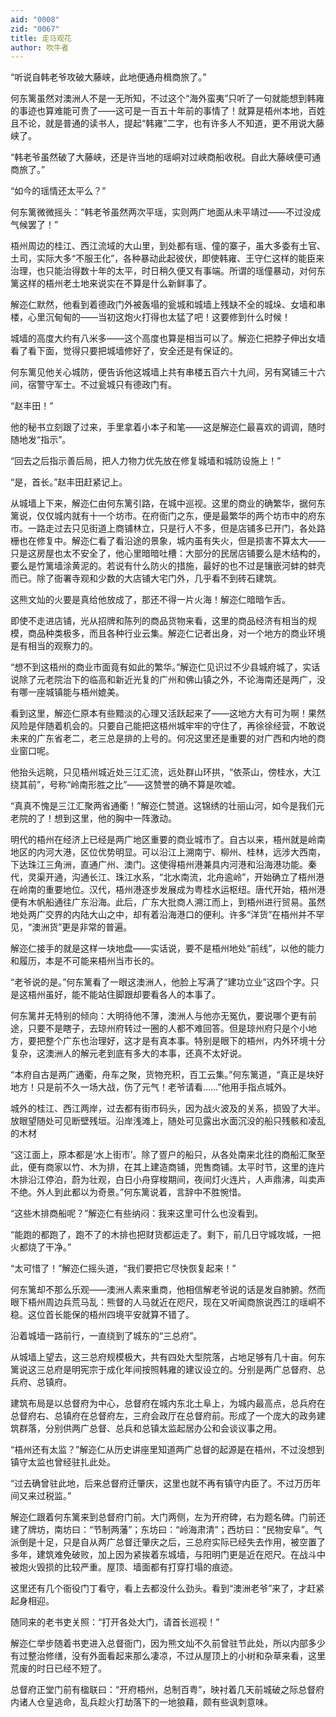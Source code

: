 ```yaml
---
aid: "0008"
zid: "0067"
title: 走马观花
author: 吹牛者
---
```


“听说自韩老爷攻破大藤峡，此地便通舟楫商旅了。”

何东篱虽然对澳洲人不是一无所知，不过这个“海外蛮夷”只听了一句就能想到韩雍的事迹也算难能可贵了――这可是一百五十年前的事情了！就算是梧州本地，百姓且不论，就是普通的读书人，提起“韩雍”二字，也有许多人不知道，更不用说大藤峡了。

“韩老爷虽然破了大藤峡，还是许当地的瑶峒对过峡商船收税。自此大藤峡便可通商旅了。”

“如今的瑶情还太平么？”

何东篱微微摇头：“韩老爷虽然两次平瑶，实则两广地面从未平靖过――不过没成气候罢了！”

梧州周边的桂江、西江流域的大山里，到处都有瑶、僮的寨子，虽大多委有土官、土司，实际大多“不服王化”，各种暴动此起彼伏，即使韩雍、王守仁这样的能臣来治理，也只能治得数十年的太平，时日稍久便又有事端。所谓的瑶僮暴动，对何东篱这样的梧州老土地来说实在不算是什么新鲜事了。

解迩仁默然，他看到着德政门外被轰塌的瓮城和城墙上残缺不全的城垛、女墙和串楼，心里沉甸甸的――当初这炮火打得也太猛了吧！这要修到什么时候！

城墙的高度大约有八米多――这个高度也算是相当可以了。解迩仁把脖子伸出女墙看了看下面，觉得只要把城墙修好了，安全还是有保证的。

何东篱见他关心城防，便告诉他这城墙上共有串楼五百六十九间，另有窝铺三十六间，宿警守军士。不过瓮城只有德政门有。

“赵丰田！”

他的秘书立刻跟了过来，手里拿着小本子和笔――这是解迩仁最喜欢的调调，随时随地发“指示”。

“回去之后指示善后局，把人力物力优先放在修复城墙和城防设施上！”

“是，首长。”赵丰田赶紧记上。

从城墙上下来，解迩仁由何东篱引路，在城中巡视。这里的商业的确繁华，据何东篱说，仅仅城内就有十一个坊市。在府衙门之东，便是最繁华的两个坊市中的府东市。一路走过去只见街道上商铺林立，只是行人不多，但是店铺多已开门，各处路栅也在修复中。解迩仁看了看沿途的景象，城内虽有失火，但是损害不算太大――只是这房屋也太不安全了，他心里暗暗吐槽：大部分的民居店铺要么是木结构的，要么是竹篱墙涂黄泥的。若说有什么防火的措施，最好的也不过是镶嵌河蚌的蚌壳而已。除了衙署寺观和少数的大店铺大宅门外，几乎看不到砖石建筑。

这熊文灿的火要是真给他放成了，那还不得一片火海！解迩仁暗暗乍舌。

即使不走进店铺，光从招牌和陈列的商品货物来看，这里的商品经济有相当的规模，商品种类极多，而且各种行业云集。解迩仁记者出身，对一个地方的商业环境是有相当的观察力的。

“想不到这梧州的商业市面竟有如此的繁华。”解迩仁见识过不少县城府城了，实话说除了元老院治下的临高和新近光复的广州和佛山镇之外，不论海南还是两广，没有哪一座城镇能与梧州媲美。

看到这里，解迩仁原本有些黯淡的心理又活跃起来了――这地方大有可为啊！果然风险是伴随着机会的。只要自己能把这梧州城牢牢的守住了，再徐徐经营，不敢说未来的广东省老二，老三总是排的上号的。何况这里还是重要的对广西和内地的商业窗口呢。

他抬头远眺，只见梧州城近处三江汇流，远处群山环拱，“依茶山，傍桂水，大江绕其前”，号称“岭南形胜之比”――这赞誉的确不算是吹嘘。

“真真不愧是三江汇聚两省通衢！”解迩仁赞道。这锦绣的壮丽山河，如今是我们元老院的了！想到这里，他的胸中一阵激动。

明代的梧州在经济上已经是两广地区重要的商业城市了。自古以来，梧州就是岭南地区的内河大港，区位优势明显。可以沿江上溯南宁、柳州、桂林，远涉大西南，下达珠江三角洲，直通广州、澳门。这使得梧州港兼具内河港和沿海港功能。秦代，灵渠开通，沟通长江、珠江水系，“北水南流，北舟逾岭”，开始确立了梧州港在岭南的重要地位。汉代，梧州港逐步发展成为粤桂水运枢纽。唐代开始，梧州港便有木帆船通往广东沿海。此后，广东大批商人溯江而上，到梧州进行贸易。虽然地处两广交界的内陆大山之中，却有着沿海港口的便利。许多“洋货”在梧州并不罕见，“澳洲货”更是非常的普遍。

解迩仁接手的就是这样一块地盘――实话说，要不是梧州地处“前线”，以他的能力和履历，本是不可能来梧州当市长的。

“老爷说的是。”何东篱看了一眼这澳洲人，他脸上写满了“建功立业”这四个字。只是这梧州虽好，能不能站住脚跟却要看各人的本事了。

何东篱并无特别的倾向：大明待他不薄，澳洲人与他亦无冤仇，要说哪个更有前途，只要不是瞎子，去琼州府转过一圈的人都不难回答。但是琼州府只是个小地方，要把整个广东也治理好，这才是有真本事。特别是眼下的梧州，内外环境十分复杂，这澳洲人的解元老到底有多大的本事，还真不太好说。

“本府自古是两广通衢，舟车之聚，货物充积，百工云集。”何东篱道，“真正是块好地方！只是前不久一场大战，伤了元气！老爷请看……”他用手指点城外。

城外的桂江、西江两岸，过去都有街市码头，因为战火波及的关系，损毁了大半。放眼望随处可见断壁残垣。沿岸浅滩上，随处可见露出水面沉没的船只残骸和凌乱的木材

“这江面上，原本都是‘水上街市’。除了疍户的船只，从各处南来北往的商船汇聚至此，便有商家以竹、木为排，在其上建造商铺，兜售商铺。太平时节，这里的连片木排沿江停泊，蔚为壮观，白日小舟穿梭期间，夜间灯火连片，人声鼎沸，叫卖声不绝。外人到此都以为奇景。”何东篱说着，言辞中不胜惋惜。

“这些木排商船呢？”解迩仁有些纳闷：我来这里可什么也没看到。

“能跑的都跑了，跑不了的木排也把财货都运走了。剩下，前几日守城攻城，一把火都烧了干净。”

“太可惜了！”解迩仁摇头道，“我们要把它尽快恢复起来！”

何东篱却不那么乐观――澳洲人素来重商，他相信解老爷说的话是发自肺腑。然而眼下梧州周边兵荒马乱：熊督的人马就近在咫尺，现在又听闻商旅说西江的瑶峒不稳。这位首长能保的梧州四境平安就算不错了。

沿着城墙一路前行，一直绕到了城东的“三总府”。

从城墙上望去，这三总府规模极大，共有四处大型院落，占地足够有几十亩。何东篱说这三总府是明宪宗于成化年间按照韩雍的建议设立的。分别是两广总督府、总兵府、总镇府。

建筑布局是以总督府为中心，总督府在城内东北土阜上，为城内最高点，总兵府在总督府右、总镇府在总督府左，三府会政厅在总督府前。形成了一个庞大的政务建筑群落，分别供两广总督、总兵和总镇太监起居办公和会谈议事之用。

“梧州还有太监？”解迩仁从历史讲座里知道两广总督的起源是在梧州，不过没想到镇守太监也曾经驻扎此处。

“过去确曾驻此地，后来总督府迁肇庆，这里也就不再有镇守内臣了。不过万历年间又来过税监。”

解迩仁跟着何东篱来到总督府门前。大门两侧，左为开府碑，右为题名碑。门前还建了牌坊，南坊曰：“节制两藩”；东坊曰：“岭海肃清”；西坊曰：“民物安阜”。气派倒是十足，只是自从两广总督迁肇庆之后，三总府实际已经失去作用，被空置了多年，建筑难免破败，加上因为紧挨着东城墙，与阳明门更是近在咫尺。在战斗中被炮火毁损的比较严重。屋顶、墙面都有打穿打塌的痕迹。

这里还有几个衙役门丁看守，看上去都没什么劲头。看到“澳洲老爷”来了，才赶紧起身相迎。

随同来的老书吏关照：“打开各处大门，请首长巡视！”

解迩仁举步随着书吏进入总督衙门，因为熊文灿不久前曾驻节此处，所以内部多少有过整治修缮，没有外面看起来那么凄凉，不过从屋顶上的小树和杂草来看，这里荒废的时日已经不短了。

总督府正堂门前有楹联曰：“开府梧州，总制百粤”，映衬着几天前城破之际总督府内诸人仓皇逃命，乱兵趁火打劫落下的一地狼藉，颇有些讽刺意味。
